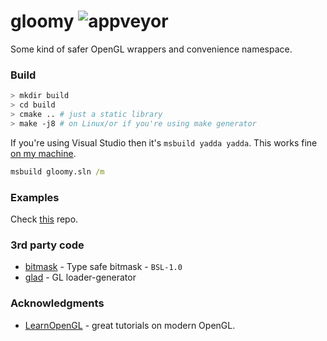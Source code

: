 # gloomy ![appveyor](https://img.shields.io/appveyor/build/bittersweetshimmer/gloomy?style=flat-square)
Some kind of safer OpenGL wrappers and convenience namespace.

### Build
```sh
> mkdir build
> cd build
> cmake .. # just a static library
> make -j8 # on Linux/or if you're using make generator
```
If you're using Visual Studio then it's `msbuild yadda yadda`. This works fine [on my machine](https://i.imgur.com/f5uGQ.jpg).
```cmd
msbuild gloomy.sln /m
```

### Examples
Check [this](https://github.com/bittersweetshimmer/gloomy-learnopengl) repo.

### 3rd party code
- [bitmask](https://github.com/oliora/bitmask) - Type safe bitmask - `BSL-1.0`
- [glad](https://glad.dav1d.de/) - GL loader-generator

### Acknowledgments
- [LearnOpenGL](https://learnopengl.com/) - great tutorials on modern OpenGL.
